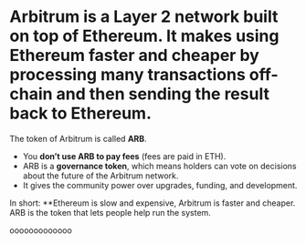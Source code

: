 # Arbitrum is a **Layer 2 network** built on top of Ethereum. It makes using Ethereum faster and cheaper by processing many transactions off-chain and then sending the result back to Ethereum.

The token of Arbitrum is called **ARB**.

* You **don’t use ARB to pay fees** (fees are paid in ETH).
* ARB is a **governance token**, which means holders can vote on decisions about the future of the Arbitrum network.
* It gives the community power over upgrades, funding, and development.

In short: **Ethereum is slow and expensive, Arbitrum is faster and cheaper. ARB is the token that lets people help run the system.

ooooooooooooo





